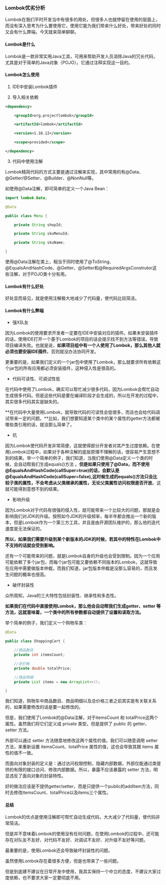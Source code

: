### Lombok优劣分析

Lombok在我们平时开发当中有很多的用处，但很多人也就停留在使用的层面上，而没有深入思考为什么要使用它，使用它能为我们带来什么好处，带来好处的同时又会有什么弊端。今天就来简单聊聊。

#### Lombok是什么

Lombok是一款非常实用Java工具，可用来帮助开发人员消除Java的冗长代码，尤其是对于简单的Java对象（POJO）。它通过注释实现这一目的。

#### Lombok怎么使用

1. IDE中安装Lombok插件

2. 导入相关依赖

```xml
<dependency>

    <groupId>org.projectlombok</groupId>

    <artifactId>lombok</artifactId>

    <version>1.18.12</version>

    <scope>provided</scope>

</dependency>
```

3. 代码中使用注解

Lombok精简代码的方式主要是通过注解来实现，其中常用的有@Data、@Getter/@Setter、@Builder、@NonNull等。

如使用@Data注解，即可简单的定义一个Java Bean：

```java
import lombok.Data;

@Data

public class Menu {

    private String shopId;

    private String skuMenuId;

    private String skuName;

}
```

使用@Data注解在类上，相当于同时使用了@ToString、@EqualsAndHashCode、@Getter、@Setter和@RequiredArgsConstrutor这些注解，对于POJO类十分有用。

#### Lombok有什么好处

好处显而易见，就是使用注解极大地减少了代码量，使代码比较简洁。

#### Lombok有什么弊端

- 强X队友

因为Lombok的使用要求开发者一定要在IDE中安装对应的插件。如果未安装插件的话，使用IDE打开一个基于Lombok的项目的话会提示找不到方法等错误。导致项目编译失败。也就是说，**如果项目组中有一个人使用了Lombok，那么其他人就必须也要安装IDE插件**。否则就没办法协同开发。

更重要的是，如果我们定义的一个jar包中使用了Lombok，那么就要求所有依赖这个jar包的所有应用都必须安装插件，这种侵入性是很高的。

- 代码可读性、可调试性低

在代码中使用了Lombok，确实可以帮忙减少很多代码，因为Lombok会帮忙自动生成很多代码。但是这些代码是要在编译阶段才会生成的，所以在开发的过程中，其实很多代码其实是缺失的。

**在代码中大量使用Lombok，就导致代码的可读性会低很多，而且也会给代码调试带来一定的问题。**比如，我们想要知道某个类中的某个属性的getter方法都被哪些类引用的话，就没那么简单了。

- 坑

因为Lombok使代码开发非常简便，这就使得部分开发者对其产生过度依赖。在使用Lombok过程中，如果对于各种注解的底层原理不理解的话，很容易产生意想不到的结果。举一个简单的例子，我们知道，当我们使用@Data定义一个类的时候，会自动帮我们生成equals()方法 。**但是如果只使用了@Data，而不使用@EqualsAndHashCode(callSuper=true)的话，会默认是@EqualsAndHashCode(callSuper=false),这时候生成的equals()方法只会比较子类的属性，不会考虑从父类继承的属性，无论父类属性访问权限是否开放**。这就可能得到意想不到的结果。

- 影响升级

因为Lombok对于代码有很强的侵入性，就可能带来一个比较大的问题，那就是会影响我们对JDK的升级。按照如今JDK的升级频率，每半年都会推出一个新的版本，但是Lombok作为一个第三方工具，并且是由开源团队维护的，那么他的迭代速度是无法保证的。

**所以，如果我们需要升级到某个新版本的JDK的时候，若其中的特性在Lombok中不支持的话就会受到影响。**

还有一个可能带来的问题，就是Lombok自身的升级也会受到限制。因为一个应用可能依赖了多个jar包，而每个jar包可能又要依赖不同版本的Lombok，这就导致在应用中需要做版本仲裁，而我们知道，jar包版本仲裁是没那么容易的，而且发生问题的概率也很高。

- 破坏封装性

众所周知，Java的三大特性包括封装性、继承性和多态性。

**如果我们在代码中直接使用Lombok，那么他会自动帮我们生成getter、setter 等方法，这就意味着，一个类中的所有参数都自动提供了设置和读取方法。**

举个简单的例子，我们定义一个购物车类：

```java
@Data

public class ShoppingCart { 

    //商品数目
    private int itemsCount; 

    //总价格
    private double totalPrice; 

    //商品明细
    private List items = new ArrayList<>();

}

```

我们知道，购物车中商品数目、商品明细以及总价格三者之前其实是有关联关系的，如果需要修改的话是要一起修改的。

但是，我们使用了Lombok的@Data注解，对于itemsCount 和 totalPrice这两个属性。虽然我们将它们定义成 private 类型，但是提供了 public 的 getter、setter 方法。

外部可以通过 setter 方法随意地修改这两个属性的值。我们可以随意调用 setter 方法，来重新设置 itemsCount、totalPrice 属性的值，这也会导致其跟 items 属性的值不一致。

而面向对象封装的定义是：通过访问权限控制，隐藏内部数据，外部仅能通过类提供的有限的接口访问、修改内部数据。所以，暴露不应该暴露的 setter 方法，明显违反了面向对象的封装特性。

好的做法应该是不提供getter/setter，而是只提供一个public的addItem方法，同时去修改itemsCount、totalPrice以及items三个属性。

#### 总结

Lombok的优点是使用注解即可帮忙自动生成代码，大大减少了代码量，使代码非常简洁。

但是并不意味着Lombok的使用没有任何问题，在使用Lombok的过程中，还可能存在对队友不友好、对代码不友好、对调试不友好、对升级不友好等问题。

最重要的是，使用Lombok还会导致破坏封装性的问题。

虽然使用Lombok存在着很多方便，但是也带来了一些问题。

但是到底建不建议在日常开发中使用，我其实保持一个中立的态度，不建议大家过度依赖，也不要求大家一定要彻底不用。